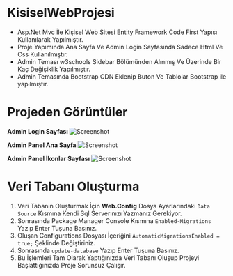 # KisiselWebProjesi

- Asp.Net Mvc İle Kişisel Web Sitesi Entity Framework Code First Yapısı
  Kullanılarak Yapılmıştır.
- Proje Yapımında Ana Sayfa Ve Admin Login Sayfasında Sadece Html Ve
  Css Kullanılmıştır.
- Admin Teması w3schools Sidebar Bölümünden Alınmış Ve Üzerinde Bir Kaç
  Değişiklik Yapılmıştır.
- Admin Temasında Bootstrap CDN Eklenip Buton Ve Tablolar Bootstrap ile
  yapılmıştır.

# Projeden Görüntüler

**Admin Login Sayfası**
![Screenshot](https://user-images.githubusercontent.com/48470345/93140288-dbe1a600-f6ea-11ea-98a4-95059f0aef77.png)

**Admin Panel Ana Sayfa**
![Screenshot](https://user-images.githubusercontent.com/48470345/93140369-fddb2880-f6ea-11ea-8e81-1fae3399ad50.png)

**Admin Panel İkonlar Sayfası**
![Screenshot](https://user-images.githubusercontent.com/48470345/93140435-1c412400-f6eb-11ea-9d54-ab188097b071.png)

# Veri Tabanı Oluşturma

1.  Veri Tabanın Oluşturmak İçin **Web.Config** Dosya Ayarlarındaki
    `Data Source` Kısmına Kendi Sql Serverınızı Yazmanız Gerekiyor.
2.  Sonrasında Package Manager Console Kısmına `Enabled-Migrations`
    Yazıp Enter Tuşuna Basınız.
3.  Oluşan Configurations Dosyası İçeriğini `AutomaticMigrationsEnabled
= true;` Şeklinde Değiştiriniz.
4.  Sonrasında `update-database` Yazıp Enter Tuşuna Basınız.
5.  Bu İşlemleri Tam Olarak Yaptığınızda Veri Tabanı Oluşup Projeyi
    Başlattığınızda Proje Sorunsuz Çalışır.
